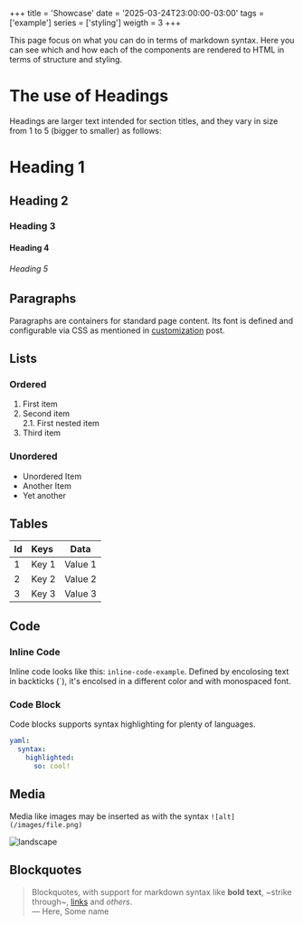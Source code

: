 +++
title = 'Showcase'
date = '2025-03-24T23:00:00-03:00'
tags = ['example']
series = ['styling']
weigth = 3
+++

This page focus on what you can do in terms of markdown syntax. Here you can see which and how each of the components are rendered to HTML in terms of structure and styling.

# The use of Headings

Headings are larger text intended for section titles, and they vary in size from 1 to 5 (bigger to smaller) as follows:

# Heading 1

## Heading 2

### Heading 3

#### Heading 4

###### Heading 5

## Paragraphs

Paragraphs are containers for standard page content. Its font is defined and configurable via CSS as mentioned in [customization](/features/customization) post.

## Lists

### Ordered

1. First item
2. Second item  
  2.1. First nested item
3. Third item

### Unordered

- Unordered Item
- Another Item
- Yet another

## Tables

| Id | Keys  | Data    |
| :- | :-    | :-:     |
| 1  | Key 1 | Value 1 |
| 2  | Key 2 | Value 2 |
| 3  | Key 3 | Value 3 |

## Code 

### Inline Code

Inline code looks like this: `inline-code-example`. Defined by encolosing text in backticks (`), it's encolsed in a different color and with monospaced font.

### Code Block

Code blocks supports syntax highlighting for plenty of languages.

```yaml
yaml:
  syntax:
    highlighted:
      so: cool!
```

## Media

Media like images may be inserted as with the syntax `![alt](/images/file.png)`

![landscape](/images/landscape.png)

## Blockquotes

> Blockquotes, with support for markdown syntax like **bold text**, ~strike through~, [links](#) and *others*.  
> — Here, Some name
